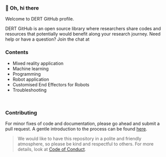 ### 👋 Oh, hi there 

Welcome to DERT GitHub profile. 

DERT GitHub is an open source library where researchers share codes and resources that potentially would benefit along your research journey. Need help or have a question? Join the chat at 
<br/>


### Contents
- Mixed reality application
- Machine learning
- Programming
- Robot application
- Customised End Effectors for Robots
- Troubleshooting

<br/>


### Contributing

For minor fixes of code and documentation, please go ahead and submit a pull request.  A gentle introduction to the process can be found [here](https://www.freecodecamp.org/news/a-simple-git-guide-and-cheat-sheet-for-open-source-contributors/).

> We would like to have this repository in a polite and friendly atmosphere, so please be kind and respectful to others. For more details, look at [Code of Conduct](https://github.com/DERT-research/.github/blob/main/profile/Code%20of%20Conduct.md).

